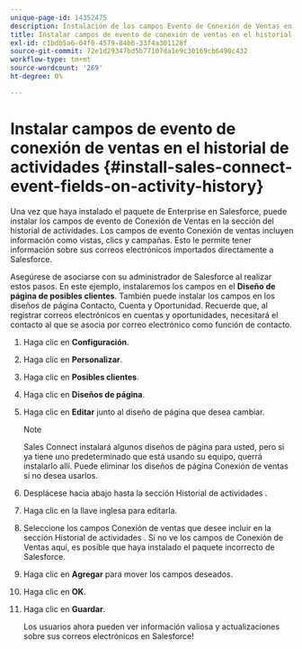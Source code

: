 ```yaml
---
unique-page-id: 14352475
description: Instalación de los campos Evento de Conexión de Ventas en el Historial de Actividades - Documentos de Marketo - Documentación del producto
title: Instalar campos de evento de conexión de ventas en el historial de actividades
exl-id: c1bdb5a6-04f0-4579-84b6-33f4a301128f
source-git-commit: 72e1d29347bd5b77107da1e9c30169cb6490c432
workflow-type: tm+mt
source-wordcount: '269'
ht-degree: 0%

---
```


# Instalar campos de evento de conexión de ventas en el historial de actividades {#install-sales-connect-event-fields-on-activity-history}

Una vez que haya instalado el paquete de Enterprise en Salesforce, puede instalar los campos de evento de Conexión de Ventas en la sección del historial de actividades. Los campos de evento Conexión de ventas incluyen información como vistas, clics y campañas. Esto le permite tener información sobre sus correos electrónicos importados directamente a Salesforce.

Asegúrese de asociarse con su administrador de Salesforce al realizar estos pasos. En este ejemplo, instalaremos los campos en el **Diseño de página de posibles clientes**. También puede instalar los campos en los diseños de página Contacto, Cuenta y Oportunidad. Recuerde que, al registrar correos electrónicos en cuentas y oportunidades, necesitará el contacto al que se asocia por correo electrónico como función de contacto.

1. Haga clic en **Configuración**.
1. Haga clic en **Personalizar**.
1. Haga clic en **Posibles clientes**.
1. Haga clic en **Diseños de página**.
1. Haga clic en **Editar** junto al diseño de página que desea cambiar.

   >[!NOTE]
   >
   >Sales Connect instalará algunos diseños de página para usted, pero si ya tiene uno predeterminado que está usando su equipo, querrá instalarlo allí. Puede eliminar los diseños de página Conexión de ventas si no desea usarlos.

1. Desplácese hacia abajo hasta la sección Historial de actividades .
1. Haga clic en la llave inglesa para editarla.
1. Seleccione los campos Conexión de ventas que desee incluir en la sección Historial de actividades . Si no ve los campos de Conexión de Ventas aquí, es posible que haya instalado el paquete incorrecto de Salesforce.
1. Haga clic en **Agregar** para mover los campos deseados.
1. Haga clic en **OK**.
1. Haga clic en **Guardar**.

   Los usuarios ahora pueden ver información valiosa y actualizaciones sobre sus correos electrónicos en Salesforce!
